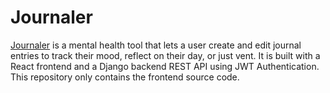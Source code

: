 # Journaler
[Journaler](https://journaler.netlify.app) is a mental health tool that lets a user create and edit journal entries to track their mood, reflect on their day, or just vent. It is built with a React frontend and a Django backend REST API using JWT Authentication. This repository only contains the frontend source code.

